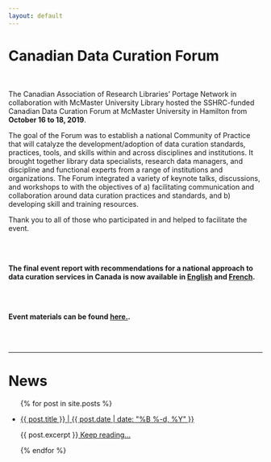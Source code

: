 ```yaml
---
layout: default
---
```


<h1 class="post-title">Canadian Data Curation Forum</h1>
<br />

The Canadian Association of Research Libraries’ Portage Network in collaboration with McMaster University Library hosted the SSHRC-funded Canadian Data Curation Forum at McMaster University in Hamilton from <strong>October 16 to 18, 2019</strong>.  

The goal of the Forum was to establish a national Community of Practice that will catalyze the development/adoption of data curation standards, practices, tools, and skills within and across disciplines and institutions. It brought together library data specialists, research data managers, and discipline and functional experts from a range of institutions and organizations. The Forum integrated a variety of keynote talks, discussions, and workshops to with the objectives of a) facilitating communication and collaboration around data curation practices and standards, and b) developing skill and training resources.
<br /> 

Thank you to all of those who participated in and helped to facilitate the event. 

<br />
<br />

**The final event report with recommendations for a national approach to data curation services in Canada is now available in [English](https://zenodo.org/record/3894935) and [French](https://zenodo.org/record/3895031).**

<br />
<br />

**Event materials can be found [here.](../materials).**

<br />
<br />

---
<h1 class="post-title">News</h1>

<ul class="listing">
{% for post in site.posts %}
  <li class="listing-item">
   <p><a href="{{ site.baseurl }}{{ post.url }}">{{ post.title }} | {{ post.date | date: "%B %-d, %Y" }}</a></p>
    <div>
        {{ post.excerpt }}<a class="excerpt" href="{{ site.baseurl }}{{ post.url }}"> Keep reading...</a>
    </div>
  </li>

{% endfor %}
</ul>
